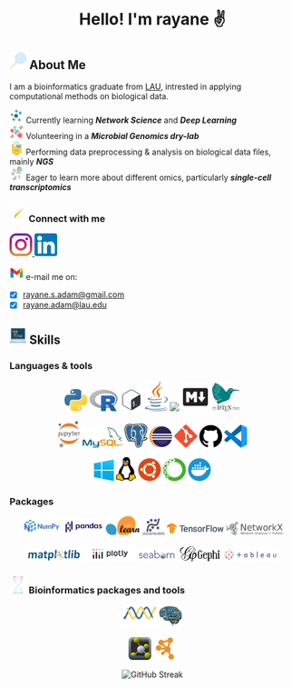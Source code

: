 # <p align="center"> Hello! I'm rayane ✌️

<!-- ![visitors](https://visitor-badge.glitch.me/badge?page_id=raysas.raysas&left_color=green&right_color=red) -->

## <img src="images/icons8-search-16.png" width=30 height=30> About Me

I am a bioinformatics graduate from [LAU](https://www.lau.edu.lb/), intrested in applying computational methods on biological data. 

<!-- got it from https://img.icons8.com/?size=100&id=12383&format=png&color=000000 -->
<img src='./images/icons8-neural-network-100.png' width=25 height=25> Currently learning ***Network Science*** and ***Deep Learning***   
<img src='./images/icons8-gene-64.png' width=25 height=25> Volunteering in a ***Microbial Genomics dry-lab***  
<img src='./images/data.png' width=25> Performing data preprocessing & analysis on biological data files, mainly ___NGS___  
<img src='./images/sc.png' width=25 height=25> Eager to learn more about different omics, particularly ___single-cell transcriptomics___  

### <img src="images/icons8-paper-plane-48.png" width=30 height=30> Connect with me


<p>    
    <a href="https://www.instagram.com/rayanewithane/">
        <img src='./images/instagram.png' width=40  />
    </a>
    <a href="https://www.linkedin.com/in/rayane-adam-a3ba9a224/">
        <img src='./images/linkedin.png' width=40 />
    </a>
</p> 

<img src='./images/icons8-gmail-48.png' width=25> e-mail me on:  
* [X] rayane.s.adam@gmail.com  
* [X] rayane.adam@lau.edu

## <img src="images/programming.png" width=30 height=30> Skills 

### Languages & tools
<!-- <p align="center">
    <img src="https://skillicons.dev/icons?i=python,r,bash,java,html,css,markdown,latex" />
</p>
<p align='center'>
    <img src="https://skillicons.dev/icons?i=windows,linux,ubuntu,git,github,vscode,anaconda" />
</p> -->
<!-- figma, matlab, docker -->

<div>
    <p align='center'>
        <img src="images/python.png" width=40>
        <img src='images/R.png' width=50>
        <img src='images/bash.webp' width=40>
        <img src='images/java.png' width=40>
        <img src="https://skillicons.dev/icons?i=html,css" />
        <img src='images/markdown.webp' width=50>
        <img src='images/latex.svg' width=50>
    </p>
    <p align='center'>
        <img src='images/jupyter.png' width=40>
        <img src='./images/mysql.png' width=70>
        <img src='./images/postgresql.png' width=40>
        <img src='images/eclipse.svg' width=40>
        <img src='images/git.png' width=40>
        <img src='images/github.png' width=40>
        <img src='images/vscode.webp' width=40>
    </p>
    <p align='center'>
        <img src='./images/windows.png' width=35>
        <img src='./images/linux.png' width=35>
        <img src='images/ubuntu.png' width=40>
        <img src='images/conda.png' width=40>
        <img src='images/docker.png' width=40>
    </p>
<!-- bioconductor packages -->
</div>

### Packages 

<div>
    <p align='center'>
        <img src="images/numpy.png" width=70>
        <img src='./images/pandas.png' width=70>
        <img src='./images/sklearn.png' width=60>
        <img src='./images/statsmodels-logo-v2.svg' width=40>
        <img src="images/tensorflow.svg" width=100 >
        <img src="images/networkx.svg" width=100>
        <!-- <img src="images/hex-tidyverse.png" width=30> -->
    </p>
    <p align='center'>
        <img src="images/matplotlib.svg" width=100>
        <img src='./images/plotly.png' width=90>
        <img src='./images/seaborn.png' width=70>
        <img src="images/gephi.png" width=70>
        <img src="images/tableau.png" width=100>
        <!-- <img src="images/gephi.png" width=70>
        <img src="images/tableau.png" width=100> -->
    </p>
<!-- bioconductor packages -->
</div>

### <img src="images/bioinformatics.png" width=30 height=30> Bioinformatics packages and tools

<div>
    <p align='center'>
        <img src="images/biopython.png" width=60>
        <img src="images/nibabel-logo.svg" width=40>
        <!-- <img src="images/hex-tidyverse.png" width=30> -->
    </p>
    <p align='center'>
        <img src="images/pymol.png" width=40>
        <img src="images/cytoscape.svg" width=40>
    </p>
<!-- bioconductor packages -->
</div>

<p align="center">
    <img src="https://streak-stats.demolab.com?user=raysas&theme=rising-sun" alt="GitHub Streak"> 
</p>

<!-- <p align='left'>
    <i>Reach out and connect with me on:</i>
</p>
<p align='center'>    
    <a href="https://www.instagram.com/rayanewithane/">
        <img src="https://skillicons.dev/icons?i=instagram" />
    </a>
    <a href="https://www.linkedin.com/in/rayane-adam-a3ba9a224/">
        <img src="https://skillicons.dev/icons?i=linkedin" />
    </a>
</p> -->